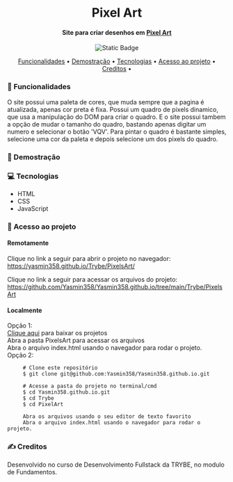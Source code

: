 <h1 align="center"> Pixel Art </h1>
<h4 align="center"> Site para criar desenhos em <a href="https://pt.wikipedia.org/wiki/Arte_pixel">Pixel Art</a> <br/>
  </h4>

<p align="center">
<img alt="Static Badge" src="https://img.shields.io/static/v1?label=STATUS&message=CONCLUIDO&color=blue&style=for-the-badge">
</p>

<p align="center">
  <a href="#funcionalidades">Funcionalidades</a> •
  <a href="#demostração">Demostração</a> •
  <a href="#tecnologias">Tecnologias</a> •
  <a href="#acesso-ao-projeto">Acesso ao projeto</a> •
  <a href="#creditos">Creditos</a> •
</p>

 <h3 id="funcionalidades"> 🔨 Funcionalidades </h3>
 O site possui uma paleta de cores, que muda sempre que a pagina é atualizada, apenas cor preta é fixa.
 Possui um quadro de pixels dinamico, que usa a manipulação do DOM para criar o quadro.
 E o site possui tambem a opção de mudar o tamanho do quadro, bastando apenas digitar um numero e selecionar o botão 'VQV'. 
 Para pintar o quadro é bastante simples, selecione uma cor da paleta e depois selecione um dos pixels do quadro.

 <h3 id="desmostração"> 🔭 Demostração </h3>

 <h3 id="tecnologias"> 💻 Tecnologias </h3>
   <ul>
     <li>HTML</li>
     <li>CSS</li>
     <li>JavaScript</li>
   </ul>
   
 <h3 id="acesso-ao-projeto"> 📁 Acesso ao projeto </h3>
     <h4>Remotamente</h4>
       <p>Clique no link a seguir para abrir o projeto no navegador: <br/>
       <a href="https://yasmin358.github.io/Trybe/PixelsArt"/>https://yasmin358.github.io/Trybe/PixelsArt/</a>
       </p>
       <p>Clique no link a seguir para acessar os arquivos do projeto: <br/>
       <a href=<a href=https://github.com/Yasmin358/Yasmin358.github.io/tree/main/Trybe/PixelsArt"/>
         https://github.com/Yasmin358/Yasmin358.github.io/tree/main/Trybe/PixelsArt</a>
       </p>
     <h4>Localmente</h4>
      <p>
         Opção 1: <br/>
         <a href="https://github.com/Yasmin358/Yasmin358.github.io/archive/refs/heads/main.zip">
         Clique aqui</a> para baixar os projetos <br />
         Abra a pasta PixelsArt para acessar os arquivos <br />
         Abra o arquivo index.html usando o navegador para rodar o projeto. 
         <br/>
         Opção 2: <br />
      </p>
      
         # Clone este repositório
         $ git clone git@github.com:Yasmin358/Yasmin358.github.io.git

         # Acesse a pasta do projeto no terminal/cmd
         $ cd Yasmin358.github.io.git
         $ cd Trybe
         $ cd PixelArt
         
         Abra os arquivos usando o seu editor de texto favorito
         Abra o arquivo index.html usando o navegador para rodar o projeto.

 <h3 id="creditos"> ✍️ Creditos </h3>
  Desenvolvido no curso de Desenvolvimento Fullstack da TRYBE, no modulo de Fundamentos.
 
